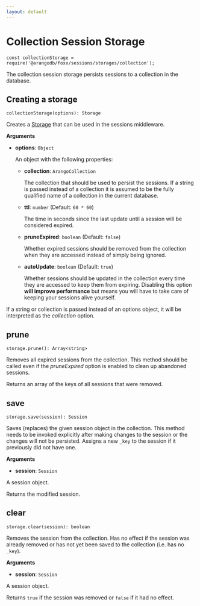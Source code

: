```yaml
---
layout: default
---
```

Collection Session Storage
==========================

`const collectionStorage = require('@arangodb/foxx/sessions/storages/collection');`

The collection session storage persists sessions to a collection in the database.

Creating a storage
------------------

`collectionStorage(options): Storage`

Creates a [Storage](foxx-reference-sessions-storages.html) that can be used in the sessions middleware.

**Arguments**

* **options**: `Object`

  An object with the following properties:

  * **collection**: `ArangoCollection`

    The collection that should be used to persist the sessions.
    If a string is passed instead of a collection it is assumed to be the fully
    qualified name of a collection in the current database.

  * **ttl**: `number` (Default: `60 * 60`)

    The time in seconds since the last update until a session will be
    considered expired.

  * **pruneExpired**: `boolean` (Default: `false`)

    Whether expired sessions should be removed from the collection when they
    are accessed instead of simply being ignored.

  * **autoUpdate**: `boolean` (Default: `true`)

    Whether sessions should be updated in the collection every time they
    are accessed to keep them from expiring. Disabling this option
    **will improve performance** but means you will have to take care of
    keeping your sessions alive yourself.

If a string or collection is passed instead of an options object, it will
be interpreted as the *collection* option.

prune
-----

`storage.prune(): Array<string>`

Removes all expired sessions from the collection. This method should be called
even if the *pruneExpired* option is enabled to clean up abandoned sessions.

Returns an array of the keys of all sessions that were removed.

save
----

`storage.save(session): Session`

Saves (replaces) the given session object in the collection. This method needs
to be invoked explicitly after making changes to the session or the changes
will not be persisted. Assigns a new `_key` to the session if it previously
did not have one.

**Arguments**

* **session**: `Session`

 A session object.

Returns the modified session.

clear
-----

`storage.clear(session): boolean`

Removes the session from the collection. Has no effect if the session was
already removed or has not yet been saved to the collection (i.e. has no `_key`).

**Arguments**

* **session**: `Session`

 A session object.

Returns `true` if the session was removed or `false` if it had no effect.
